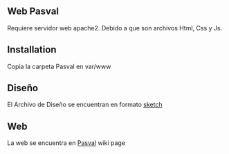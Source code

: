 ## Web Pasval

Requiere servidor web apache2. Debido a que son archivos Html, Css y Js.

## Installation

Copia la carpeta Pasval en var/www

## Diseño

El Archivo de Diseño se encuentran en formato [sketch](https://webdesign.s3-us-west-2.amazonaws.com/pasval/pasval_disen%CC%83o.sketch)

## Web

La web se encuentra en  [Pasval](http://pasval.cl) wiki page






